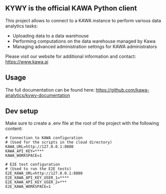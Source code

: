 ## KYWY is the official KAWA Python client

This project allows to connect to a KAWA instance to perform various data analytics tasks:

- Uploading data to a data warehouse
- Performing computations on the data warehouse managed by Kawa
- Managing advanced administration settings for KAWA administrators

Please visit our website for additional information and contact: https://www.kawa.ai

## Usage
The full documentation can be found here: https://github.com/kawa-analytics/kywy-documentation

## Dev setup
Make sure to create a .env file at the root of the project with the following content:

```
# Connection to KAWA configuration
# (Used for the scripts in the cloud directory)
KAWA_URL=http://127.0.0.1:8080
KAWA_API_KEY=****
KAWA_WORKSPACE=1

# E2E test configuration
# (Used to run the E2E tests)
E2E_KAWA_URL=http://127.0.0.1:8080
E2E_KAWA_API_KEY_USER_1=****
E2E_KAWA_API_KEY_USER_2=***
E2E_KAWA_WORKSPACE=1
```





